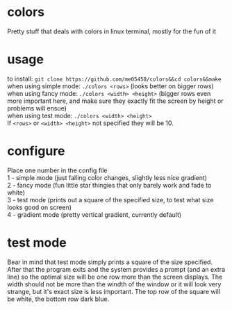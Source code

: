 # colors
Pretty stuff that deals with colors in linux terminal, mostly for the fun of it
# usage
to install: `git clone https://github.com/me05458/colors&&cd colors&&make`\
when using simple mode: `./colors <rows>` (looks better on bigger rows)\
when using fancy mode: `./colors <width> <height>` (bigger rows even more important here, and make sure they exactly fit the screen by height or problems will ensue)\
when using test mode: `./colors <width> <height>`\
If `<rows>` or `<width> <height>` not specified they will be 10.
# configure
Place one number in the config file\
1 - simple mode (just falling color changes, slightly less nice gradient)\
2 - fancy mode (fun little star thingies that only barely work and fade to white)\
3 - test mode (prints out a square of the specified size, to test what size looks good on screen)\
4 - gradient mode (pretty vertical gradient, currently default)
# test mode
Bear in mind that test mode simply prints a square of the size specified. After that the program exits and the system provides a prompt (and an extra line) so the optimal size will be one row more than the screen displays. The width should not be more than the windth of the window or it will look very strange, but it's exact size is less important. The top row of the square will be white, the bottom row dark blue.
